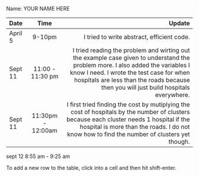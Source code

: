 Name: YOUR NAME HERE

| Date    |       Time        |                                                                                                                                                                                                                                                               Update |
|:--------|:-----------------:|---------------------------------------------------------------------------------------------------------------------------------------------------------------------------------------------------------------------------------------------------------------------:|
| April 5 |      9-10pm       |                                                                                                                                                                                                                           I tried to write abstract, efficient code. |
| Sept 11 | 11:00 - 11:30 pm  | I tried reading the problem and wirting out the example case given to understand the problem more. I also added the variables I know I need. I wrote the test case for when hospitals are less than the roads because then you will just build hospitals everywhere. |
| Sept 11 | 11:30pm - 12:00am |                              I first tried finding the cost by mutiplying the cost of hospitals by the number of clusters because each cluster needs 1 hospital if the hospital is more than the roads. I do not know how to find the number of clusters yet though. |
sept 12      8:55 am - 9:25 am      

To add a new row to the table, click into a cell and then hit shift-enter.